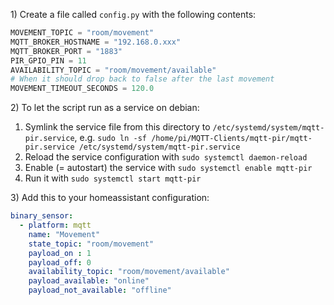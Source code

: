 1\) Create a file called `config.py` with the following contents:

```python
MOVEMENT_TOPIC = "room/movement"
MQTT_BROKER_HOSTNAME = "192.168.0.xxx"
MQTT_BROKER_PORT = "1883"
PIR_GPIO_PIN = 11
AVAILABILITY_TOPIC = "room/movement/available"
# When it should drop back to false after the last movement
MOVEMENT_TIMEOUT_SECONDS = 120.0
```

2\) To let the script run as a service on debian:
 1. Symlink the service file from this directory to `/etc/systemd/system/mqtt-pir.service`, e.g. `sudo ln -sf /home/pi/MQTT-Clients/mqtt-pir/mqtt-pir.service /etc/systemd/system/mqtt-pir.service`
 2. Reload the service configuration with `sudo systemctl daemon-reload`
 3. Enable (= autostart) the service with `sudo systemctl enable mqtt-pir` 
 4. Run it with `sudo systemctl start mqtt-pir`

3\) Add this to your homeassistant configuration:

```yaml
binary_sensor:
  - platform: mqtt
    name: "Movement"
    state_topic: "room/movement"
    payload_on : 1
    payload_off: 0
    availability_topic: "room/movement/available"
    payload_available: "online"
    payload_not_available: "offline"
```
